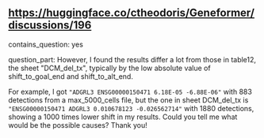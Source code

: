 ## https://huggingface.co/ctheodoris/Geneformer/discussions/196

contains_question: yes

question_part: However, I found the results differ a lot from those in table12, the sheet "DCM_del_tx", typically by the low absolute value of shift_to_goal_end and shift_to_alt_end. 

For example, I got `"ADGRL3 ENSG00000150471 6.18E-05 -6.88E-06"` with 883 detections from a max_5000_cells file, but the one in sheet DCM_del_tx is `"ENSG00000150471 ADGRL3 0.010678123 -0.026562714"` with 1880 detections, showing a 1000 times lower shift in my results. Could you tell me what would be the possible causes? Thank you!